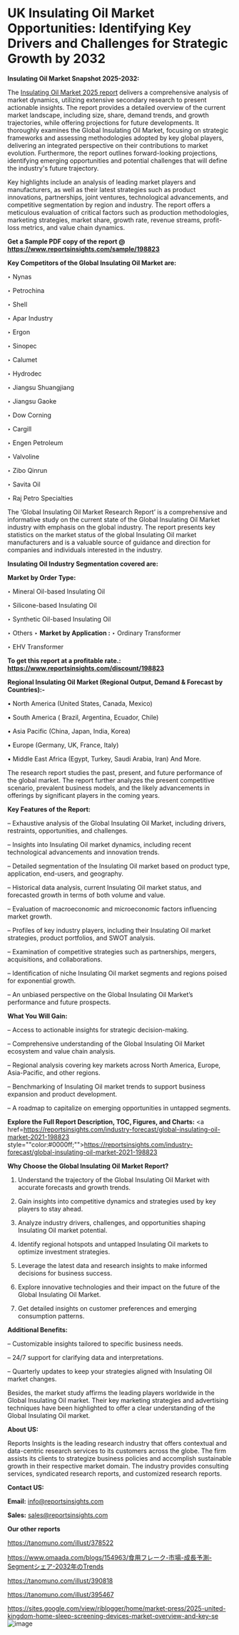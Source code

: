 # UK Insulating Oil Market Opportunities: Identifying Key Drivers and Challenges for Strategic Growth by 2032

<strong>Insulating Oil Market Snapshot 2025-2032:</strong>

The <a href=https://www.reportsinsights.com/sample/198823>Insulating Oil Market 2025 report</a> delivers a comprehensive analysis of market dynamics, utilizing extensive secondary research to present actionable insights. The report provides a detailed overview of the current market landscape, including size, share, demand trends, and growth trajectories, while offering projections for future developments. It thoroughly examines the Global Insulating Oil Market, focusing on strategic frameworks and assessing methodologies adopted by key global players, delivering an integrated perspective on their contributions to market evolution. Furthermore, the report outlines forward-looking projections, identifying emerging opportunities and potential challenges that will define the industry's future trajectory.

Key highlights include an analysis of leading market players and manufacturers, as well as their latest strategies such as product innovations, partnerships, joint ventures, technological advancements, and competitive segmentation by region and industry. The report offers a meticulous evaluation of critical factors such as production methodologies, marketing strategies, market share, growth rate, revenue streams, profit-loss metrics, and value chain dynamics.

<strong>Get a Sample PDF copy of the report @ <a href=https://www.reportsinsights.com/sample/198823 style=color:#0000ff;>https://www.reportsinsights.com/sample/198823</a></strong>

<strong>Key Competitors of the Global Insulating Oil Market are:</strong>

‣ Nynas

‣ Petrochina

‣ Shell

‣ Apar Industry

‣ Ergon

‣ Sinopec

‣ Calumet

‣ Hydrodec

‣ Jiangsu Shuangjiang

‣ Jiangsu Gaoke

‣ Dow Corning

‣ Cargill

‣ Engen Petroleum

‣ Valvoline

‣ Zibo Qinrun

‣ Savita Oil

‣ Raj Petro Specialties

The ‘Global Insulating Oil Market Research Report’ is a comprehensive and informative study on the current state of the Global Insulating Oil Market industry with emphasis on the global industry. The report presents key statistics on the market status of the global Insulating Oil market manufacturers and is a valuable source of guidance and direction for companies and individuals interested in the industry.

<strong>Insulating Oil Industry Segmentation covered are:</strong>

<strong>Market by Order Type: </strong>

‣ Mineral Oil-based Insulating Oil

‣ Silicone-based Insulating Oil

‣ Synthetic Oil-based Insulating Oil

‣ Others
‣ 
<strong>Market by Application :</strong>
‣ Ordinary Transformer

‣ EHV Transformer

<strong>To get this report at a profitable rate.: <a href=https://www.reportsinsights.com/discount/198823 style=color:#0000ff;>https://www.reportsinsights.com/discount/198823</a></strong>

<strong>Regional Insulating Oil Market (Regional Output, Demand &amp; Forecast by Countries):-</strong>

• North America (United States, Canada, Mexico)

• South America ( Brazil, Argentina, Ecuador, Chile)

• Asia Pacific (China, Japan, India, Korea)

• Europe (Germany, UK, France, Italy)

• Middle East Africa (Egypt, Turkey, Saudi Arabia, Iran) And More.

The research report studies the past, present, and future performance of the global market. The report further analyzes the present competitive scenario, prevalent business models, and the likely advancements in offerings by significant players in the coming years.

<strong>Key Features of the Report:</strong>

– Exhaustive analysis of the Global Insulating Oil Market, including drivers, restraints, opportunities, and challenges.

– Insights into Insulating Oil market dynamics, including recent technological advancements and innovation trends.

– Detailed segmentation of the Insulating Oil market based on product type, application, end-users, and geography.

– Historical data analysis, current Insulating Oil market status, and forecasted growth in terms of both volume and value.

– Evaluation of macroeconomic and microeconomic factors influencing market growth.

– Profiles of key industry players, including their Insulating Oil market strategies, product portfolios, and SWOT analysis.

– Examination of competitive strategies such as partnerships, mergers, acquisitions, and collaborations.

– Identification of niche Insulating Oil market segments and regions poised for exponential growth.

– An unbiased perspective on the Global Insulating Oil Market’s performance and future prospects.

<strong>What You Will Gain:</strong>

– Access to actionable insights for strategic decision-making.

– Comprehensive understanding of the Global Insulating Oil Market ecosystem and value chain analysis.

– Regional analysis covering key markets across North America, Europe, Asia-Pacific, and other regions.

– Benchmarking of Insulating Oil market trends to support business expansion and product development.

– A roadmap to capitalize on emerging opportunities in untapped segments.

<strong>Explore the Full Report Description, TOC, Figures, and Charts:</strong>
<a href=https://reportsinsights.com/industry-forecast/global-insulating-oil-market-2021-198823 style=""color:#0000ff;"">https://reportsinsights.com/industry-forecast/global-insulating-oil-market-2021-198823</a>

<strong>Why Choose the Global Insulating Oil Market Report?</strong>

1. Understand the trajectory of the Global Insulating Oil Market with accurate forecasts and growth trends.

2. Gain insights into competitive dynamics and strategies used by key players to stay ahead.

3. Analyze industry drivers, challenges, and opportunities shaping Insulating Oil market potential.

4. Identify regional hotspots and untapped Insulating Oil markets to optimize investment strategies.

5. Leverage the latest data and research insights to make informed decisions for business success.

6. Explore innovative technologies and their impact on the future of the Global Insulating Oil Market.

7. Get detailed insights on customer preferences and emerging consumption patterns.

<strong>Additional Benefits:</strong>

– Customizable insights tailored to specific business needs.

– 24/7 support for clarifying data and interpretations.

– Quarterly updates to keep your strategies aligned with Insulating Oil market changes.

Besides, the market study affirms the leading players worldwide in the Global Insulating Oil market. Their key marketing strategies and advertising techniques have been highlighted to offer a clear understanding of the Global Insulating Oil market.

<strong><strong>About US</strong>:</strong>

Reports Insights is the leading research industry that offers contextual and data-centric research services to its customers across the globe. The firm assists its clients to strategize business policies and accomplish sustainable growth in their respective market domain. The industry provides consulting services, syndicated research reports, and customized research reports.

<strong>Contact US:</strong>

<p class=><b>Email:</b> <a href=mailto:info@reportsinsights.com>info@reportsinsights.com</a></p>
<p class=><b>Sales:</b> <a href=mailto:sales@reportsinsights.com>sales@reportsinsights.com</a></p>

<strong>Our other reports</strong>

<a href=https://tanomuno.com/illust/378522>https://tanomuno.com/illust/378522</a>

<a href=https://www.omaada.com/blogs/154963/食用フレーク-市場-成長予測-Segmentシェア-2032年のTrends>https://www.omaada.com/blogs/154963/食用フレーク-市場-成長予測-Segmentシェア-2032年のTrends</a>

<a href=https://tanomuno.com/illust/390818>https://tanomuno.com/illust/390818</a>

<a href=https://tanomuno.com/illust/395467>https://tanomuno.com/illust/395467</a>

<a href=https://sites.google.com/view/riblogger/home/market-press/2025-united-kingdom-home-sleep-screening-devices-market-overview-and-key-se>https://sites.google.com/view/riblogger/home/market-press/2025-united-kingdom-home-sleep-screening-devices-market-overview-and-key-se</a>
![image](https://github.com/user-attachments/assets/45877911-f70b-4cd8-9170-0a0f0b28906d)
